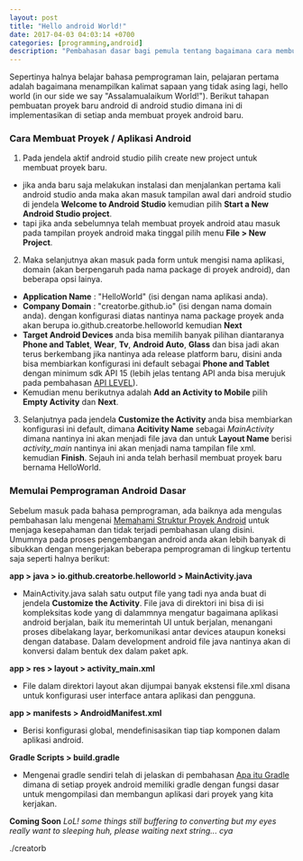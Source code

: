 ```yaml
---
layout: post
title: "Hello android World!"
date: 2017-04-03 04:03:14 +0700
categories: [programming,android]
description: "Pembahasan dasar bagi pemula tentang bagaimana cara membuat proyek android dengan Android Studio disertai beberapa penjelasan file dalam android project"
---
```


Sepertinya halnya belajar bahasa pemprograman lain, pelajaran pertama adalah bagaimana menampilkan kalimat sapaan yang tidak asing lagi, hello world (in our side we say "Assalamualaikum World!"). Berikut tahapan pembuatan proyek baru android di android studio dimana ini di implementasikan di setiap anda membuat proyek android baru.


### Cara Membuat Proyek / Aplikasi Android


1. Pada jendela aktif android studio pilih create new project untuk membuat proyek baru.
 * jika anda baru saja melakukan instalasi dan menjalankan pertama kali android studio anda maka akan masuk tampilan awal dari android studio di jendela **Welcome to Android Studio** kemudian pilih **Start a New Android Studio project**.
 * tapi jika anda sebelumnya telah membuat proyek android atau masuk pada tampilan proyek android maka tinggal pilih menu **File > New Project**.

2. Maka selanjutnya akan masuk pada form untuk mengisi nama aplikasi, domain (akan berpengaruh pada nama package di proyek android), dan beberapa opsi lainya.
 * **Application Name** : "HelloWorld" (isi dengan nama aplikasi anda).
 * **Company Domain** : "creatorbe.github.io" (isi dengan nama domain anda).
dengan konfigurasi diatas nantinya nama package proyek anda akan berupa io.github.creatorbe.helloworld kemudian **Next**
 * **Target Android Devices** anda bisa memilih banyak pilihan diantaranya **Phone and Tablet**, **Wear**, **Tv**, **Android Auto**, **Glass** dan bisa jadi akan terus berkembang jika nantinya ada release platform baru, disini anda bisa membiarkan konfigurasi ini default sebagai **Phone and Tablet** dengan minimum sdk API 15 (lebih jelas tentang API anda bisa merujuk pada pembahasan [API LEVEL](https://developer.android.com/guide/topics/manifest/uses-sdk-element.html#ApiLevels)).
 * Kemudian menu berikutnya adalah **Add an Activity to Mobile** pilih **Empty Activity** dan **Next**.

3. Selanjutnya pada jendela **Customize the Activity** anda bisa membiarkan konfigurasi ini default, dimana **Acitivity Name** sebagai *MainActivity* dimana nantinya ini akan menjadi file java dan untuk **Layout Name** berisi *activity_main* nantinya ini akan menjadi nama tampilan file xml. kemudian **Finish**. Sejauh ini anda telah berhasil membuat proyek baru bernama HelloWorld.


### Memulai Pemprograman Android Dasar 

Sebelum masuk pada bahasa pemprograman, ada baiknya ada mengulas pembahasan lalu mengenai [Memahami Struktur Proyek Android](https://creatorbe.github.io/programming/android/2017/03/30/memahami-struktur-project-di-android-studio-creatorbe.html) untuk menjaga kesepahaman dan tidak terjadi pembahasan ulang disini. Umumnya pada proses pengembangan android anda akan lebih banyak di sibukkan dengan mengerjakan beberapa pemprograman di lingkup tertentu saja seperti halnya berikut:

**app > java > io.github.creatorbe.helloworld > MainActivity.java**

 -  MainActivity.java salah satu output file yang tadi nya anda buat di jendela **Customize the Activity**. File java di direktori ini bisa di isi kompleksitas kode yang di dalammnya mengatur bagaimana aplikasi android berjalan, baik itu memerintah UI untuk berjalan, menangani proses dibelakang layar, berkomunikasi antar devices  ataupun koneksi dengan database. Dalam development android file java nantinya akan di konversi dalam bentuk dex dalam paket apk. 

**app > res > layout > activity_main.xml**

 - File dalam direktori layout akan dijumpai banyak ekstensi file.xml disana untuk konfigurasi user interface antara aplikasi dan pengguna.

**app > manifests > AndroidManifest.xml**

 - Berisi konfigurasi global, mendefinisasikan tiap tiap komponen dalam aplikasi android.

**Gradle Scripts > build.gradle**

 - Mengenai gradle sendiri telah di jelaskan di pembahasan [Apa itu Gradle](https://creatorbe.github.io/programming/android/2017/03/30/apa-sih-pengertian-gradle-creatorbe.html) dimana di setiap proyek android memiliki gradle dengan fungsi dasar untuk mengompilasi dan membangun aplikasi dari proyek yang kita kerjakan.

 
 **Coming Soon**
 *LoL! some things still buffering to converting but my eyes really want to sleeping huh, please waiting next string... cya*

./creatorb
